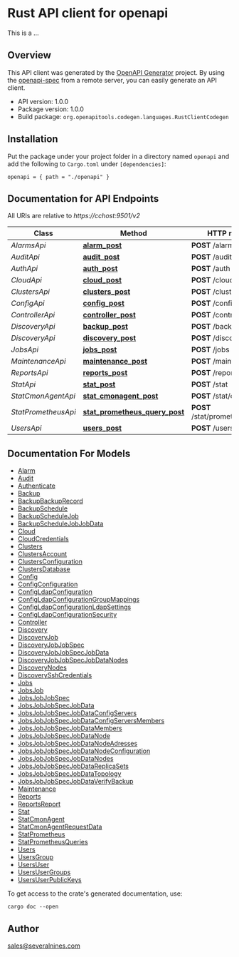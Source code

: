 # Rust API client for openapi

This is a ...


## Overview

This API client was generated by the [OpenAPI Generator](https://openapi-generator.tech) project.  By using the [openapi-spec](https://openapis.org) from a remote server, you can easily generate an API client.

- API version: 1.0.0
- Package version: 1.0.0
- Build package: `org.openapitools.codegen.languages.RustClientCodegen`

## Installation

Put the package under your project folder in a directory named `openapi` and add the following to `Cargo.toml` under `[dependencies]`:

```
openapi = { path = "./openapi" }
```

## Documentation for API Endpoints

All URIs are relative to *https://cchost:9501/v2*

Class | Method | HTTP request | Description
------------ | ------------- | ------------- | -------------
*AlarmsApi* | [**alarm_post**](docs/AlarmsApi.md#alarm_post) | **POST** /alarm | GetStatistics | GetAlarm | GetAlarms | IgnoreAlarm
*AuditApi* | [**audit_post**](docs/AuditApi.md#audit_post) | **POST** /audit | GetStatistics | GetAlarm | GetAlarms | IgnoreAlarm
*AuthApi* | [**auth_post**](docs/AuthApi.md#auth_post) | **POST** /auth | Authenticate | Logout | Password Reset | Authenticate response (with challenge)
*CloudApi* | [**cloud_post**](docs/CloudApi.md#cloud_post) | **POST** /cloud | VerifyCredentials | ListCredentials | etc
*ClustersApi* | [**clusters_post**](docs/ClustersApi.md#clusters_post) | **POST** /clusters | GetClusterInfo | Get/Set Config | etc
*ConfigApi* | [**config_post**](docs/ConfigApi.md#config_post) | **POST** /config | GetConfig | xxx | xxx | etc
*ControllerApi* | [**controller_post**](docs/ControllerApi.md#controller_post) | **POST** /controller | Ping | Heartbeat | etc
*DiscoveryApi* | [**backup_post**](docs/DiscoveryApi.md#backup_post) | **POST** /backup | GetBackups | GetBackupSchedules | ScheduleBackup | DeleteBackupRecord
*DiscoveryApi* | [**discovery_post**](docs/DiscoveryApi.md#discovery_post) | **POST** /discovery | CheckClusterName | CheckHosts | GetSupportedClusterTypes
*JobsApi* | [**jobs_post**](docs/JobsApi.md#jobs_post) | **POST** /jobs | CreateJobInstance | etc
*MaintenanceApi* | [**maintenance_post**](docs/MaintenanceApi.md#maintenance_post) | **POST** /maintenance | CreateJobInstance | etc
*ReportsApi* | [**reports_post**](docs/ReportsApi.md#reports_post) | **POST** /reports | GenerateReport | etc
*StatApi* | [**stat_post**](docs/StatApi.md#stat_post) | **POST** /stat | GetInfo | etc
*StatCmonAgentApi* | [**stat_cmonagent_post**](docs/StatCmonAgentApi.md#stat_cmonagent_post) | **POST** /stat/cmonagent | GetInfo | etc
*StatPrometheusApi* | [**stat_prometheus_query_post**](docs/StatPrometheusApi.md#stat_prometheus_query_post) | **POST** /stat/prometheus/query | GetInfo | etc
*UsersApi* | [**users_post**](docs/UsersApi.md#users_post) | **POST** /users | CreateUser | etc


## Documentation For Models

 - [Alarm](docs/Alarm.md)
 - [Audit](docs/Audit.md)
 - [Authenticate](docs/Authenticate.md)
 - [Backup](docs/Backup.md)
 - [BackupBackupRecord](docs/BackupBackupRecord.md)
 - [BackupSchedule](docs/BackupSchedule.md)
 - [BackupScheduleJob](docs/BackupScheduleJob.md)
 - [BackupScheduleJobJobData](docs/BackupScheduleJobJobData.md)
 - [Cloud](docs/Cloud.md)
 - [CloudCredentials](docs/CloudCredentials.md)
 - [Clusters](docs/Clusters.md)
 - [ClustersAccount](docs/ClustersAccount.md)
 - [ClustersConfiguration](docs/ClustersConfiguration.md)
 - [ClustersDatabase](docs/ClustersDatabase.md)
 - [Config](docs/Config.md)
 - [ConfigConfiguration](docs/ConfigConfiguration.md)
 - [ConfigLdapConfiguration](docs/ConfigLdapConfiguration.md)
 - [ConfigLdapConfigurationGroupMappings](docs/ConfigLdapConfigurationGroupMappings.md)
 - [ConfigLdapConfigurationLdapSettings](docs/ConfigLdapConfigurationLdapSettings.md)
 - [ConfigLdapConfigurationSecurity](docs/ConfigLdapConfigurationSecurity.md)
 - [Controller](docs/Controller.md)
 - [Discovery](docs/Discovery.md)
 - [DiscoveryJob](docs/DiscoveryJob.md)
 - [DiscoveryJobJobSpec](docs/DiscoveryJobJobSpec.md)
 - [DiscoveryJobJobSpecJobData](docs/DiscoveryJobJobSpecJobData.md)
 - [DiscoveryJobJobSpecJobDataNodes](docs/DiscoveryJobJobSpecJobDataNodes.md)
 - [DiscoveryNodes](docs/DiscoveryNodes.md)
 - [DiscoverySshCredentials](docs/DiscoverySshCredentials.md)
 - [Jobs](docs/Jobs.md)
 - [JobsJob](docs/JobsJob.md)
 - [JobsJobJobSpec](docs/JobsJobJobSpec.md)
 - [JobsJobJobSpecJobData](docs/JobsJobJobSpecJobData.md)
 - [JobsJobJobSpecJobDataConfigServers](docs/JobsJobJobSpecJobDataConfigServers.md)
 - [JobsJobJobSpecJobDataConfigServersMembers](docs/JobsJobJobSpecJobDataConfigServersMembers.md)
 - [JobsJobJobSpecJobDataMembers](docs/JobsJobJobSpecJobDataMembers.md)
 - [JobsJobJobSpecJobDataNode](docs/JobsJobJobSpecJobDataNode.md)
 - [JobsJobJobSpecJobDataNodeAdresses](docs/JobsJobJobSpecJobDataNodeAdresses.md)
 - [JobsJobJobSpecJobDataNodeConfiguration](docs/JobsJobJobSpecJobDataNodeConfiguration.md)
 - [JobsJobJobSpecJobDataNodes](docs/JobsJobJobSpecJobDataNodes.md)
 - [JobsJobJobSpecJobDataReplicaSets](docs/JobsJobJobSpecJobDataReplicaSets.md)
 - [JobsJobJobSpecJobDataTopology](docs/JobsJobJobSpecJobDataTopology.md)
 - [JobsJobJobSpecJobDataVerifyBackup](docs/JobsJobJobSpecJobDataVerifyBackup.md)
 - [Maintenance](docs/Maintenance.md)
 - [Reports](docs/Reports.md)
 - [ReportsReport](docs/ReportsReport.md)
 - [Stat](docs/Stat.md)
 - [StatCmonAgent](docs/StatCmonAgent.md)
 - [StatCmonAgentRequestData](docs/StatCmonAgentRequestData.md)
 - [StatPrometheus](docs/StatPrometheus.md)
 - [StatPrometheusQueries](docs/StatPrometheusQueries.md)
 - [Users](docs/Users.md)
 - [UsersGroup](docs/UsersGroup.md)
 - [UsersUser](docs/UsersUser.md)
 - [UsersUserGroups](docs/UsersUserGroups.md)
 - [UsersUserPublicKeys](docs/UsersUserPublicKeys.md)


To get access to the crate's generated documentation, use:

```
cargo doc --open
```

## Author

sales@severalnines.com

